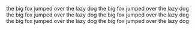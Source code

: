 the big fox jumped over the lazy dog the big fox jumped over the lazy dog the big fox jumped over the lazy dog the big fox jumped over the lazy dog the big fox jumped over the lazy dog the big fox jumped over the lazy dog
